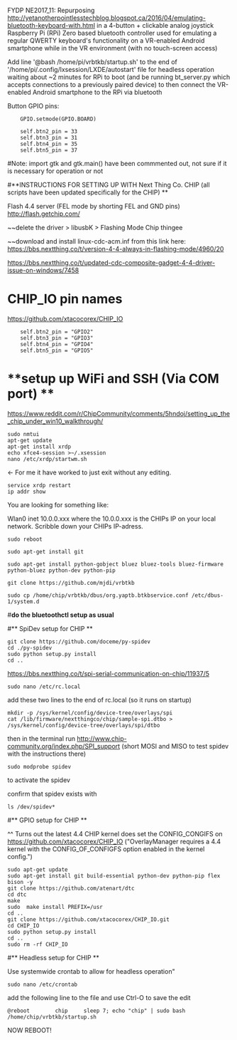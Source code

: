 FYDP NE2017_11: Repurposing http://yetanotherpointlesstechblog.blogspot.ca/2016/04/emulating-bluetooth-keyboard-with.html in a 4-button + clickable analog joystick Raspberry Pi (RPi) Zero based bluetooth controller used for emulating a regular QWERTY keyboard's functionality on a VR-enabled Android smartphone while in the VR environment (with no touch-screen access)

Add line '@bash /home/pi/vrbtkb/startup.sh' to the end of '/home/pi/.config/lxsession/LXDE/autostart' file for headless operation waiting about ~2 minutes for RPi to boot (and be running bt_server.py which accepts connections to a previously paired device) to then connect the VR-enabled Android smartphone to the RPi via bluetooth

 Button GPIO pins:

		GPIO.setmode(GPIO.BOARD)

		self.btn2_pin = 33
		self.btn3_pin = 31
		self.btn4_pin = 35
		self.btn5_pin = 37
		
#Note: import gtk and gtk.main() have been commmented out, not sure if it is necessary for operation or not

#**INSTRUCTIONS FOR SETTING UP WITH Next Thing Co. CHIP (all scripts have been updated specifically for the CHIP) **

Flash 4.4 server (FEL mode by shorting FEL and GND pins) http://flash.getchip.com/

~~delete the driver > libusbK > Flashing Mode Chip thingee

~~download and install linux-cdc-acm.inf from this link here: https://bbs.nextthing.co/t/version-4-4-always-in-flashing-mode/4960/20

https://bbs.nextthing.co/t/updated-cdc-composite-gadget-4-4-driver-issue-on-windows/7458

# **CHIP_IO pin names**

https://github.com/xtacocorex/CHIP_IO

		self.btn2_pin = "GPIO2"
		self.btn3_pin = "GPIO3"
		self.btn4_pin = "GPIO4"
		self.btn5_pin = "GPIO5"

# **setup up WiFi and SSH (Via COM port) ** 

https://www.reddit.com/r/ChipCommunity/comments/5hndoj/setting_up_the_chip_under_win10_walkthrough/

	sudo nmtui
	apt-get update
	apt-get install xrdp
	echo xfce4-session >~/.xsession
	nano /etc/xrdp/startwm.sh

<- For me it have worked to just exit without any editing.

	service xrdp restart
	ip addr show
	
You are looking for something like:

Wlan0
inet 10.0.0.xxx where the 10.0.0.xxx is the CHIPs IP on your local network. Scribble down your CHIPs IP-adress.
	
	sudo reboot

	sudo apt-get install git

	sudo apt-get install python-gobject bluez bluez-tools bluez-firmware python-bluez python-dev python-pip 

	git clone https://github.com/mjdi/vrbtkb

	sudo cp /home/chip/vrbtkb/dbus/org.yaptb.btkbservice.conf /etc/dbus-1/system.d 

#**do the bluetoothctl setup as usual**

#** SpiDev setup for CHIP **

	git clone https://github.com/doceme/py-spidev
	cd ./py-spidev
	sudo python setup.py install
	cd ..

https://bbs.nextthing.co/t/spi-serial-communication-on-chip/11937/5

	sudo nano /etc/rc.local

add these two lines to the end of rc.local (so it runs on startup)

	mkdir -p /sys/kernel/config/device-tree/overlays/spi
	cat /lib/firmware/nextthingco/chip/sample-spi.dtbo > /sys/kernel/config/device-tree/overlays/spi/dtbo

then in the terminal run http://www.chip-community.org/index.php/SPI_support (short MOSI and MISO to test spidev with the instructions there)
	
	sudo modprobe spidev 
	
to activate the spidev

confirm that spidev exists with
	
	ls /dev/spidev*

#** GPIO setup for CHIP **

^^ Turns out the latest 4.4 CHIP kernel does set the CONFIG_CONGIFS on https://github.com/xtacocorex/CHIP_IO
("OverlayManager requires a 4.4 kernel with the CONFIG_OF_CONFIGFS option enabled in the kernel config.")

	sudo apt-get update
	sudo apt-get install git build-essential python-dev python-pip flex bison -y
	git clone https://github.com/atenart/dtc
	cd dtc
	make
	sudo  make install PREFIX=/usr
	cd ..
	git clone https://github.com/xtacocorex/CHIP_IO.git
	cd CHIP_IO
	sudo python setup.py install
	cd ..
	sudo rm -rf CHIP_IO
	
#** Headless setup for CHIP **

Use systemwide crontab to allow for headless operation"

	sudo nano /etc/crontab
	
add the following line to the file and use Ctrl-O to save the edit

	@reboot        chip     sleep 7; echo "chip" | sudo bash /home/chip/vrbtkb/startup.sh 

NOW REBOOT!
